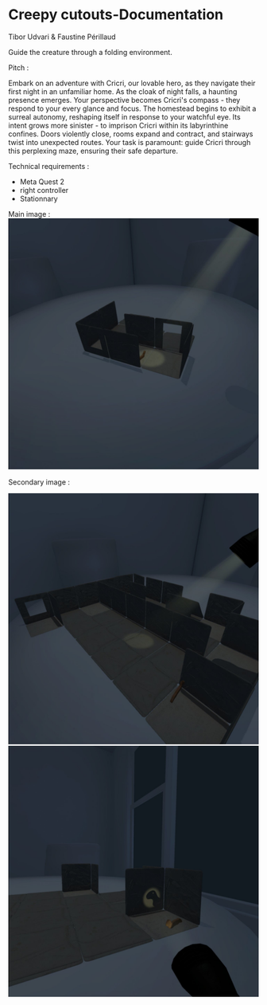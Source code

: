 # Creepy cutouts-Documentation

Tibor Udvari & Faustine Périllaud

Guide the creature through a folding  environment.

 Pitch : 
 
 Embark on an adventure with Cricri, our lovable hero, as they navigate their first night in an unfamiliar home. As the cloak of night falls, a haunting presence emerges. Your perspective becomes Cricri's compass - they respond to your every glance and focus. The homestead begins to exhibit a surreal autonomy, reshaping itself in response to your watchful eye. Its intent grows more sinister - to imprison Cricri within its labyrinthine confines. Doors violently close, rooms expand and contract, and stairways twist into unexpected routes. Your task is paramount: guide Cricri through this perplexing maze, ensuring their safe departure.

Technical requirements : 
 - Meta Quest 2
 - right controller
 - Stationnary 

Main image : 
![Mainimage](./img/mainbitch.png)

Secondary image : 

![secondaryimage](./img/sidechick1.png)
![secondaryimage](./img/sidechick2.png)